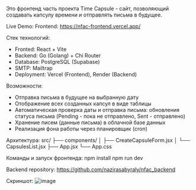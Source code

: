 Это фронтенд часть проекта Time Capsule - сайт, позволяющий создавать капсулу времени и отправлять письма в будущее.

Live Demo:
Frontend: https://nfac-frontend.vercel.app/

Стек технологий: 
- Fronted: React + Vite
- Backend: Go (Golang) + Chi Router
- Database: PostgreSQL (Supabase)
- SMTP: Mailtrap
- Deployment: Vercel (Frontend), Render (Backend)

Возможности:
- Отправка письма в будущее на выбранную дату
- Отображение всех созданных капсул в виде таблицы
- Автоматическая проверка даты и отправка письма: обновления статуса письма (Pending - пока не отправлено, Sent - отправлено)
- Хранение писем (данные письма) в облачной базе данных
- Реализация фона работы через планировщик (cron)

Архитектура:
src/
 ├── components/
 │    ├── CreateCapsuleForm.jsx
 │    └── CapsulesList.jsx
 ├── App.jsx
 └── App.css

Команды и запуск фронтенда:
    npm install
    npm run dev

Backend repository: https://github.com/nazirasabyraly/nfac_backend

Скриншот:
![image](https://github.com/user-attachments/assets/80cdfcf6-d1bd-4f54-8c46-492b3bc88490)






